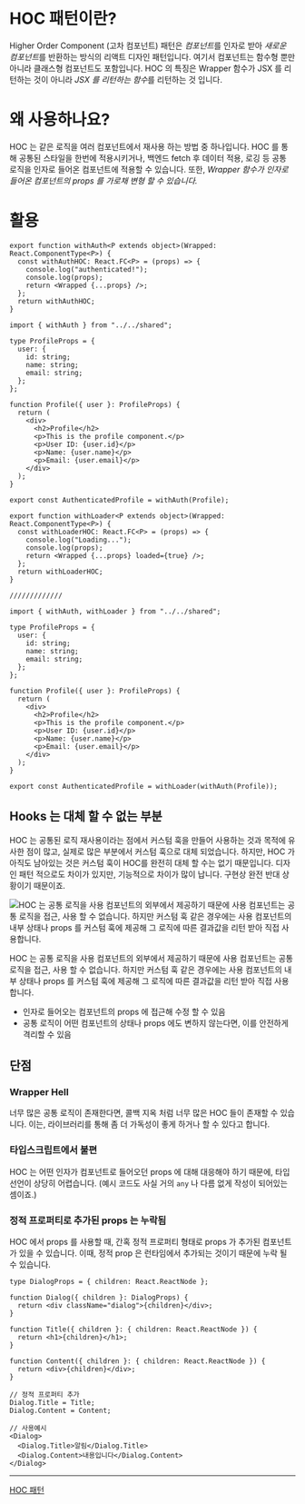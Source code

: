 # HOC 패턴이란?

 Higher Order Component (고차 컴포넌트) 패턴은 *컴포넌트*를 인자로 받아 *새로운 컴포넌트*를 반환하는 방식의 리액트 디자인 패턴입니다. 여기서 컴포넌트는 함수형 뿐만 아니라 클래스형 컴포넌트도 포함입니다. HOC 의 특징은 Wrapper 함수가 JSX 를 리턴하는 것이 아니라 *JSX 를 리턴하는 함수*를 리턴하는 것 입니다.

# 왜 사용하나요?

 HOC 는 같은 로직을 여러 컴포넌트에서 재사용 하는 방법 중 하나입니다. HOC 를 통해 공통된 스타일을 한번에 적용시키거나, 백엔드 fetch 후 데이터 적용, 로깅 등 공통 로직을 인자로 들어온 컴포넌트에 적용할 수 있습니다. 또한, *Wrapper 함수가 인자로 들어온 컴포넌트의 props 를 가로채 변형 할 수 있습니다.*

# 활용

```tsx
export function withAuth<P extends object>(Wrapped: React.ComponentType<P>) {
  const withAuthHOC: React.FC<P> = (props) => {
    console.log("authenticated!");
    console.log(props);
    return <Wrapped {...props} />;
  };
  return withAuthHOC;
}
```

```tsx
import { withAuth } from "../../shared";

type ProfileProps = {
  user: {
    id: string;
    name: string;
    email: string;
  };
};

function Profile({ user }: ProfileProps) {
  return (
    <div>
      <h2>Profile</h2>
      <p>This is the profile component.</p>
      <p>User ID: {user.id}</p>
      <p>Name: {user.name}</p>
      <p>Email: {user.email}</p>
    </div>
  );
}

export const AuthenticatedProfile = withAuth(Profile);
```

```tsx
export function withLoader<P extends object>(Wrapped: React.ComponentType<P>) {
  const withLoaderHOC: React.FC<P> = (props) => {
    console.log("Loading...");
    console.log(props);
    return <Wrapped {...props} loaded={true} />;
  };
  return withLoaderHOC;
}

/////////////

import { withAuth, withLoader } from "../../shared";

type ProfileProps = {
  user: {
    id: string;
    name: string;
    email: string;
  };
};

function Profile({ user }: ProfileProps) {
  return (
    <div>
      <h2>Profile</h2>
      <p>This is the profile component.</p>
      <p>User ID: {user.id}</p>
      <p>Name: {user.name}</p>
      <p>Email: {user.email}</p>
    </div>
  );
}

export const AuthenticatedProfile = withLoader(withAuth(Profile));
```

## Hooks 는 대체 할 수 없는 부분

 HOC 는 공통된 로직 재사용이라는 점에서 커스텀 훅을 만들어 사용하는 것과 목적에 유사한 점이 많고, 실제로 많은 부분에서 커스텀 훅으로 대체 되었습니다. 하지만, HOC 가 아직도 남아있는 것은 커스텀 훅이 HOC를 완전히 대체 할 수는 없기 때문입니다. 디자인 패턴 적으로도 차이가 있지만, 기능적으로 차이가 많이 납니다. 구현상 완전 반대 상황이기 때문이죠.

![HOC 는 공통 로직을 사용 컴포넌트의 외부에서 제공하기 때문에 사용 컴포넌트는 공통 로직을 접근, 사용 할 수 없습니다. 하지만 커스텀 훅 같은 경우에는 사용 컴포넌트의 내부 상태나 props 를 커스텀 훅에 제공해 그 로직에 따른 결과값을 리턴 받아 직접 사용합니다.](attachment:49242b4c-3a9e-4c7a-a304-2a08a2ed3e39:image.png)

HOC 는 공통 로직을 사용 컴포넌트의 외부에서 제공하기 때문에 사용 컴포넌트는 공통 로직을 접근, 사용 할 수 없습니다. 하지만 커스텀 훅 같은 경우에는 사용 컴포넌트의 내부 상태나 props 를 커스텀 훅에 제공해 그 로직에 따른 결과값을 리턴 받아 직접 사용합니다.

- 인자로 들어오는 컴포넌트의 props 에 접근해 수정 할 수 있음
- 공통 로직이 어떤 컴포넌트의 상태나 props 에도 변하지 않는다면, 이를 안전하게 격리할 수 있음

## 단점

### Wrapper Hell

 너무 많은 공통 로직이 존재한다면, 콜백 지옥 처럼 너무 많은 HOC 들이 존재할 수 있습니다. 이는, 라이브러리를 통해 좀 더 가독성이 좋게 하거나 할 수 있다고 합니다.

### 타입스크립트에서 불편

 HOC 는 어떤 인자가 컴포넌트로 들어오던 props 에 대해 대응해야 하기 때문에, 타입 선언이 상당히 어렵습니다. (예시 코드도 사실 거의 `any` 나 다름 없게 작성이 되어있는 셈이죠.)

### 정적 프로퍼티로 추가된 props 는 누락됨

 HOC 에서 props 를 사용할 때, 간혹 정적 프로퍼티 형태로 props 가 추가된 컴포넌트가 있을 수 있습니다. 이때, 정적 prop 은 런타임에서 추가되는 것이기 때문에 누락 될 수 있습니다.

```tsx
type DialogProps = { children: React.ReactNode };

function Dialog({ children }: DialogProps) {
  return <div className="dialog">{children}</div>;
}

function Title({ children }: { children: React.ReactNode }) {
  return <h1>{children}</h1>;
}

function Content({ children }: { children: React.ReactNode }) {
  return <div>{children}</div>;
}

// 정적 프로퍼티 추가
Dialog.Title = Title;
Dialog.Content = Content;

// 사용예시
<Dialog>
  <Dialog.Title>알림</Dialog.Title>
  <Dialog.Content>내용입니다</Dialog.Content>
</Dialog>
```

---

[HOC 패턴](https://patterns-dev-kr.github.io/design-patterns/hoc-pattern/)